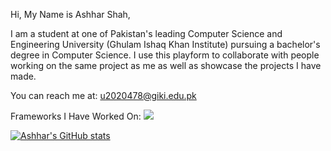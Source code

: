 Hi, My Name is Ashhar Shah,

I am a student at one of Pakistan's leading Computer Science and Engineering University (Ghulam Ishaq Khan Institute) pursuing a bachelor's degree in Computer Science. I use this playform to collaborate with people working on the same project as me as well as showcase the projects I have made.

You can reach me at: u2020478@giki.edu.pk

Frameworks I Have Worked On:
<img src="https://img.shields.io/badge/Node.js-339933?style=for-the-badge&logo=nodedotjs&logoColor=white" />

[![Ashhar's GitHub stats](https://github-readme-stats.vercel.app/api?username=AshharShah&count_private=true&show_icons=true&theme=radical&show_owner=true)](https://github.com/anuraghazra/github-readme-stats)
